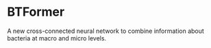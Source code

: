 # BTFormer
A new cross-connected neural network to combine information about bacteria at macro and micro levels.
